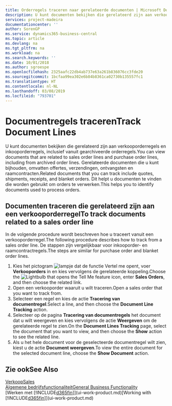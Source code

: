 ```yaml
---
title: Orderregels traceren naar gerelateerde documenten | Microsoft Docs
description: U kunt documenten bekijken die gerelateerd zijn aan verkooporderregels en inkooporderregels, inclusief vanuit gearchiveerde orderregels. Gerelateerde documenten die u kunt bijhouden, omvatten offertes, verzendingen, ontvangsten en raamcontracten. Dit helpt u documenten te vinden die worden gebruikt om orders te verwerken.
services: project-madeira
documentationcenter: ''
author: SorenGP
ms.service: dynamics365-business-central
ms.topic: article
ms.devlang: na
ms.tgt_pltfrm: na
ms.workload: na
ms.search.keywords: ''
ms.date: 10/01/2018
ms.author: sgroespe
ms.openlocfilehash: 2325aafc22db4ab737e63a261b836076cc3fde20
ms.sourcegitcommit: 1bcfaa99ea302e6b84b8361ca02730b135557fc1
ms.translationtype: HT
ms.contentlocale: nl-NL
ms.lasthandoff: 03/08/2019
ms.locfileid: "793701"
---
```

# <a name="track-document-lines"></a><span data-ttu-id="53d19-105">Documentregels traceren</span><span class="sxs-lookup"><span data-stu-id="53d19-105">Track Document Lines</span></span>
<span data-ttu-id="53d19-106">U kunt documenten bekijken die gerelateerd zijn aan verkooporderregels en inkooporderregels, inclusief vanuit gearchiveerde orderregels.</span><span class="sxs-lookup"><span data-stu-id="53d19-106">You can view documents that are related to sales order lines and purchase order lines, including from archived order lines.</span></span> <span data-ttu-id="53d19-107">Gerelateerde documenten die u kunt bijhouden, omvatten offertes, verzendingen, ontvangsten en raamcontracten.</span><span class="sxs-lookup"><span data-stu-id="53d19-107">Related documents that you can track include quotes, shipments, receipts, and blanket orders.</span></span> <span data-ttu-id="53d19-108">Dit helpt u documenten te vinden die worden gebruikt om orders te verwerken.</span><span class="sxs-lookup"><span data-stu-id="53d19-108">This helps you to identify documents used to process orders.</span></span>  

## <a name="to-track-documents-related-to-a-sales-order-line"></a><span data-ttu-id="53d19-109">Documenten traceren die gerelateerd zijn aan een verkooporderregel</span><span class="sxs-lookup"><span data-stu-id="53d19-109">To track documents related to a sales order line</span></span>
<span data-ttu-id="53d19-110">In de volgende procedure wordt beschreven hoe u traceert vanuit een verkooporderregel.</span><span class="sxs-lookup"><span data-stu-id="53d19-110">The following procedure describes how to track from a sales order line.</span></span> <span data-ttu-id="53d19-111">De stappen zijn vergelijkbaar voor inkooporder- en raamcontractregels.</span><span class="sxs-lookup"><span data-stu-id="53d19-111">The steps are similar for purchase order and blanket order lines.</span></span>

1.  <span data-ttu-id="53d19-112">Kies het pictogram ![lampje dat de functie Vertel me opent](media/ui-search/search_small.png "Vertel me wat u wilt doen"), voer **Verkooporders** in en kies vervolgens de gerelateerde koppeling.</span><span class="sxs-lookup"><span data-stu-id="53d19-112">Choose the ![Lightbulb that opens the Tell Me feature](media/ui-search/search_small.png "Tell me what you want to do") icon, enter **Sales Orders**, and then choose the related link.</span></span>  
2.  <span data-ttu-id="53d19-113">Open een verkooporder waaruit u wilt traceren.</span><span class="sxs-lookup"><span data-stu-id="53d19-113">Open a sales order that you want to track from.</span></span>  
3.  <span data-ttu-id="53d19-114">Selecteer een regel en kies de actie **Tracering van documentregel**.</span><span class="sxs-lookup"><span data-stu-id="53d19-114">Select a line, and then choose the **Document Line Tracking** action.</span></span>
4. <span data-ttu-id="53d19-115">Selecteer op de pagina **Tracering van documentregels** het document dat u wilt weergeven en kies vervolgens de actie **Weergeven** om de gerelateerde regel te zien.</span><span class="sxs-lookup"><span data-stu-id="53d19-115">On the **Document Lines Tracking** page, select the document that you want to view, and then choose the **Show** action to see the related line.</span></span>
5. <span data-ttu-id="53d19-116">Als u het hele document voor de geselecteerde documentregel wilt zien, kiest u de actie **Document weergeven**.</span><span class="sxs-lookup"><span data-stu-id="53d19-116">To view the entire document for the selected document line, choose the **Show Document** action.</span></span>

## <a name="see-also"></a><span data-ttu-id="53d19-117">Zie ook</span><span class="sxs-lookup"><span data-stu-id="53d19-117">See Also</span></span>
[<span data-ttu-id="53d19-118">Verkoop</span><span class="sxs-lookup"><span data-stu-id="53d19-118">Sales</span></span>](sales-manage-sales.md)  
[<span data-ttu-id="53d19-119">Algemene bedrijfsfunctionaliteit</span><span class="sxs-lookup"><span data-stu-id="53d19-119">General Business Functionality</span></span>](ui-across-business-areas.md)  
<span data-ttu-id="53d19-120">[Werken met [!INCLUDE[d365fin](includes/d365fin_md.md)]](ui-work-product.md)</span><span class="sxs-lookup"><span data-stu-id="53d19-120">[Working with [!INCLUDE[d365fin](includes/d365fin_md.md)]](ui-work-product.md)</span></span>
